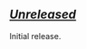 ## [_Unreleased_](https://github.com/freckle/hspec-junit-formatter/compare/v1.0.0.0...mformatter/tree/v1.0.0.0)

Initial release.
